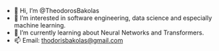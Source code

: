 - 👋 Hi, I’m @TheodorosBakolas
- 👀 I’m interested in software engineering, data science and especially machine learning.
- 🌱 I’m currently learning about Neural Networks and Transformers.
- 📫 Email: thodorisbakolas@gmail.com
